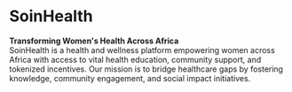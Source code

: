 # SoinHealth

**Transforming Women's Health Across Africa**  
SoinHealth is a health and wellness platform empowering women across Africa with access to vital health education, community support, and tokenized incentives. Our mission is to bridge healthcare gaps by fostering knowledge, community engagement, and social impact initiatives.
